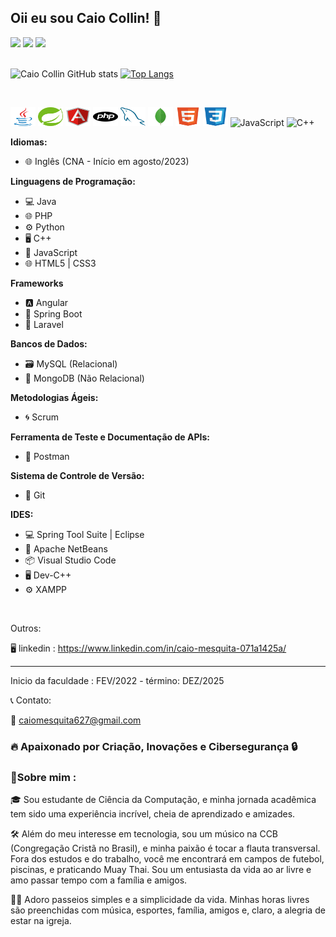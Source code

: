 ## Oii eu sou Caio Collin! 👻

 <div> 
  <a href="https://www.instagram.com/caio.collin/" target="_blank"><img src="https://img.shields.io/badge/-Instagram-%23E4405F?style=for-the-badge&logo=instagram&logoColor=white" target="_blank"></a>
  <a href = "caiomequita627@gmail.com"><img src="https://img.shields.io/badge/-Gmail-%23333?style=for-the-badge&logo=gmail&logoColor=white" target="_blank"></a>
  <a href="https://www.linkedin.com/in/caio-mesquita-071a1425a/" target="_blank"><img src="https://img.shields.io/badge/-LinkedIn-%230077B5?style=for-the-badge&logo=linkedin&logoColor=white" target="_blank"></a> 
</div><br/>

![Caio Collin GitHub stats](https://github-readme-stats.vercel.app/api?username=CaioCollin&show_icons=true&theme=dracula)
[![Top Langs](https://github-readme-stats.vercel.app/api/top-langs/?username=CaioCollin&show_icons=true&theme=dracula)](https://github.com/anuraghazra/github-readme-stats)
 

<br>
<p>
  <img alt="logo-java" height="30" width="40" src="https://raw.githubusercontent.com/devicons/devicon/master/icons/java/java-original.svg">
  <img alt="logo-spring-boot" height="30" width="40" src="https://raw.githubusercontent.com/devicons/devicon/master/icons/spring/spring-original.svg">
  <img alt="logo-angular" height="30" width="40" src="https://raw.githubusercontent.com/devicons/devicon/master/icons/angularjs/angularjs-original.svg"> 
  <img alt="logo-php" height="30" width="40" src="https://raw.githubusercontent.com/devicons/devicon/master/icons/php/php-plain.svg"> 
  <img alt="logo-mysql" height="30" width="40" src="https://raw.githubusercontent.com/devicons/devicon/master/icons/mysql/mysql-original.svg">
  <img alt="logo-mongodb" height="30" width="40" src="https://raw.githubusercontent.com/devicons/devicon/master/icons/mongodb/mongodb-original.svg">
  <img alt="logo-HTML" height="30" width="40" src="https://raw.githubusercontent.com/devicons/devicon/master/icons/html5/html5-original.svg">
  <img alt="logo-CSS" height="30" width="40" src="https://raw.githubusercontent.com/devicons/devicon/master/icons/css3/css3-original.svg">
  <img src="https://img.shields.io/badge/JavaScript-F7DF1E?style=flat&logo=javascript&logoColor=black" alt="JavaScript">
  <img src="https://img.shields.io/badge/C%2B%2B-00599C?style=flat&logo=c%2B%2B&logoColor=white" alt="C++">


</p>

**Idiomas:**
- 🌐 Inglês (CNA - Início em agosto/2023)

**Linguagens de Programação:**
- 💻 Java
- 🌐 PHP
- ⚙️ Python
- 🖥️ C++
- 🚀 JavaScript
- 🌐 HTML5 | CSS3

**Frameworks**
- 🅰️ Angular
- 🚀 Spring Boot
- 🚀  Laravel

**Bancos de Dados:**
- 🗃️ MySQL (Relacional)
- 🍃 MongoDB (Não Relacional)

**Metodologias Ágeis:**
- 🌀 Scrum

**Ferramenta de Teste e Documentação de APIs:**
- 🧩 Postman

**Sistema de Controle de Versão:**
- 📂 Git

**IDES:**
- 💻 Spring Tool Suite | Eclipse
- 🧩 Apache NetBeans
- 📦 Visual Studio Code
- 🖥️ Dev-C++
- ⚙️ XAMPP

 
 </br>
 
 Outros: 
 
 🖥️ linkedin : https://www.linkedin.com/in/caio-mesquita-071a1425a/
 
____________________________________________________________


Inicio da faculdade : FEV/2022    -     término: DEZ/2025


📞 Contato:

📧 caiomesquita627@gmail.com
  
  
 ### 🔥 Apaixonado por Criação, Inovações e Cibersegurança 🔒

  
  
  ### 👤Sobre mim :
  
 🎓 Sou estudante de Ciência da Computação, e minha jornada acadêmica tem sido uma experiência incrível, cheia de aprendizado e amizades.

🛠️ Além do meu interesse em tecnologia, sou um músico na CCB (Congregação Cristã no Brasil), e minha paixão é tocar a flauta transversal. Fora dos estudos e do trabalho, você me encontrará em campos de futebol, piscinas, e praticando Muay Thai. Sou um entusiasta da vida ao ar livre e amo passar tempo com a família e amigos.

🚶‍♂️ Adoro passeios simples e a simplicidade da vida. Minhas horas livres são preenchidas com música, esportes, família, amigos e, claro, a alegria de estar na igreja.
  
  
  
  
 
 

